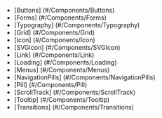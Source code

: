 - [Buttons] (#/Components/Buttons)
- [Forms] (#/Components/Forms)
- [Typography] (#/Components/Typography)
- [Grid] (#/Components/Grid)
- [Icon] (#/Components/Icon)
- [SVGIcon] (#/Components/SVGIcon)
- [Link] (#/Components/Link)
- [Loading] (#/Components/Loading)
- [Menus] (#/Components/Menus)
- [NavigationPills] (#/Components/NavigationPills)
- [Pill] (#/Components/Pill)
- [ScrollTrack] (#/Components/ScrollTrack)
- [Tooltip] (#/Components/Tooltip)
- [Transitions] (#/Components/Transitions)
